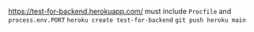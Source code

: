 https://test-for-backend.herokuapp.com/
must include `Procfile` and `process.env.PORT`
`heroku create test-for-backend`
`git push heroku main`